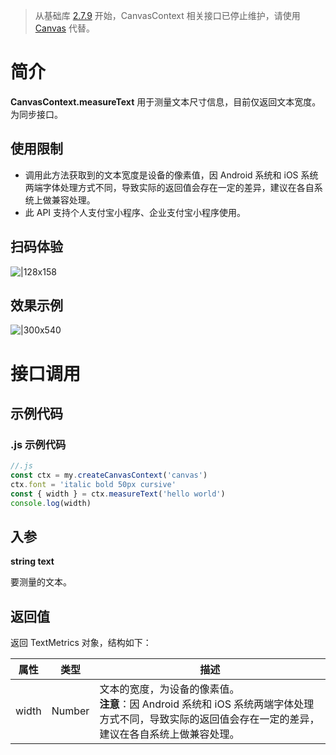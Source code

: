 > 从基础库 [2.7.9](https://opendocs.alipay.com/mini/framework/lib-upgrade-v2) 开始，CanvasContext 相关接口已停止维护，请使用 [Canvas](https://opendocs.alipay.com/mini/01vzqv) 代替。


# 简介
**CanvasContext.measureText** 用于测量文本尺寸信息，目前仅返回文本宽度。为同步接口。

## 使用限制

- 调用此方法获取到的文本宽度是设备的像素值，因 Android 系统和 iOS 系统两端字体处理方式不同，导致实际的返回值会存在一定的差异，建议在各自系统上做兼容处理。
- 此 API 支持个人支付宝小程序、企业支付宝小程序使用。

## 扫码体验
![|128x158](https://cdn.nlark.com/yuque/0/2021/png/179989/1624933262879-f7e812aa-3d41-48a2-8a6e-a75ff25e3164.png#align=left&display=inline&height=158&margin=%5Bobject%20Object%5D&name=1.png&originHeight=158&originWidth=128&size=17896&status=done&style=stroke&width=128)

## 效果示例
![|300x540](https://cdn.nlark.com/yuque/0/2021/gif/179989/1624933270448-0cbf0747-2e9a-4c10-ae47-0a1a02edac0e.gif#align=left&display=inline&height=540&margin=%5Bobject%20Object%5D&name=2%E3%80%91.gif&originHeight=540&originWidth=300&size=1429075&status=done&style=stroke&width=300)

# 接口调用

## 示例代码

### .js 示例代码
```javascript
//.js
const ctx = my.createCanvasContext('canvas')
ctx.font = 'italic bold 50px cursive'
const { width } = ctx.measureText('hello world')
console.log(width)
```

## 入参
**string text**

要测量的文本。

## 返回值
返回 TextMetrics 对象，结构如下：

| **属性** | **类型** | **描述** |
| --- | --- | --- |
| width | Number | 文本的宽度，为设备的像素值。<br />**注意**：因 Android 系统和 iOS 系统两端字体处理方式不同，导致实际的返回值会存在一定的差异，建议在各自系统上做兼容处理。 |

